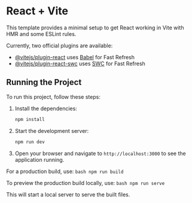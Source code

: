 # React + Vite

This template provides a minimal setup to get React working in Vite with HMR and some ESLint rules.

Currently, two official plugins are available:

- [@vitejs/plugin-react](https://github.com/vitejs/vite-plugin-react/blob/main/packages/plugin-react/README.md) uses [Babel](https://babeljs.io/) for Fast Refresh
- [@vitejs/plugin-react-swc](https://github.com/vitejs/vite-plugin-react-swc) uses [SWC](https://swc.rs/) for Fast Refresh

## Running the Project

To run this project, follow these steps:

1. Install the dependencies:
    ```bash
    npm install
    ```
2. Start the development server:
    ```bash
    npm run dev
    ```
3. Open your browser and navigate to `http://localhost:3000` to see the application running.

For a production build, use:
    ```bash
    npm run build
    ```

To preview the production build locally, use:
    ```bash
    npm run serve
    ```

This will start a local server to serve the built files.